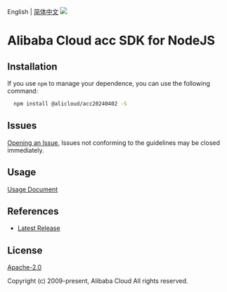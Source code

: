 English | [简体中文](README-CN.md)
![](https://aliyunsdk-pages.alicdn.com/icons/AlibabaCloud.svg)

# Alibaba Cloud acc SDK for NodeJS

## Installation
If you use `npm` to manage your dependence, you can use the following command:

```sh
  npm install @alicloud/acc20240402 -S
```

## Issues
[Opening an Issue](https://github.com/aliyun/alibabacloud-typescript-sdk/issues/new), Issues not conforming to the guidelines may be closed immediately.

## Usage
[Usage Document](https://github.com/aliyun/alibabacloud-typescript-sdk/blob/master/docs/Usage-EN.md#quick-examples)

## References
* [Latest Release](https://github.com/aliyun/alibabacloud-typescript-sdk/)

## License
[Apache-2.0](http://www.apache.org/licenses/LICENSE-2.0)

Copyright (c) 2009-present, Alibaba Cloud All rights reserved.
